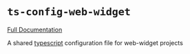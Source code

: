 # `ts-config-web-widget`

[Full Documentation](https://web-widget.js.org/docs/create-web-widget#ts-config-web-widget)

A shared [typescript](https://www.typescriptlang.org/) configuration file for web-widget projects
